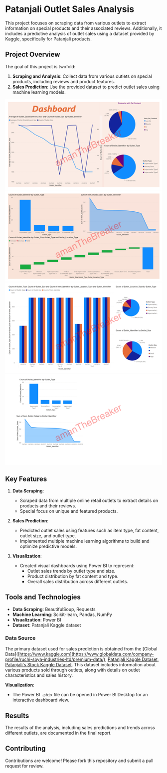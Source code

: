 

# Patanjali Outlet Sales Analysis

This project focuses on scraping data from various outlets to extract information on special products and their associated reviews. Additionally, it includes a predictive analysis of outlet sales using a dataset provided by Kaggle, specifically for Patanjali products.

## Project Overview

The goal of this project is twofold:
1. **Scraping and Analysis**: Collect data from various outlets on special products, including reviews and product features.
2. **Sales Prediction**: Use the provided dataset to predict outlet sales using machine learning models.

![Image 1](patanjali_outlet_sales_analysis_page-0001.jpg)
![Image 2](patanjali_outlet_sales_analysis_page-0002.jpg)
![Image 3](patanjali_outlet_sales_analysis_page-0003.jpg)
![Image 4](patanjali_outlet_sales_analysis_page-0004.jpg)

## Key Features

1. **Data Scraping**:
   - Scraped data from multiple online retail outlets to extract details on products and their reviews.
   - Special focus on unique and featured products.

2. **Sales Prediction**:
   - Predicted outlet sales using features such as item type, fat content, outlet size, and outlet type.
   - Implemented multiple machine learning algorithms to build and optimize predictive models.

3. **Visualization**:
   - Created visual dashboards using Power BI to represent:
     - Outlet sales trends by outlet type and size.
     - Product distribution by fat content and type.
     - Overall sales distribution across different outlets.


## Tools and Technologies

- **Data Scraping**: BeautifulSoup, Requests
- **Machine Learning**: Scikit-learn, Pandas, NumPy
- **Visualization**: Power BI
- **Dataset**: Patanjali Kaggle dataset


### Data Source

The primary dataset used for sales prediction is obtained from the [Global Data]([https://www.kaggle.com](https://www.globaldata.com/company-profile/ruchi-soya-industries-ltd/premium-data/),  [Patanjali Kaggle Dataset](https://www.kaggle.com),  [Patanjali's Stock Kaggle Dataset]([https://www.kaggle.com](https://www.kaggle.com/datasets/nitirajkulkarni/patanjali-ns-stock-performance)). This dataset includes information about various products sold through outlets, along with details on outlet characteristics and sales history.



**Visualization**:
   - The Power BI `.pbix` file can be opened in Power BI Desktop for an interactive dashboard view.

## Results

The results of the analysis, including sales predictions and trends across different outlets, are documented in the final report. 

## Contributing

Contributions are welcome! Please fork this repository and submit a pull request for review.

